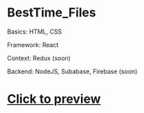 # BestTime_Files

Basics: HTML, CSS

Framework: React

Context: Redux (soon)

Backend: NodeJS, Subabase, Firebase (soon)

# <a href="https://besttime.netlify.app/">Click to preview</a>
